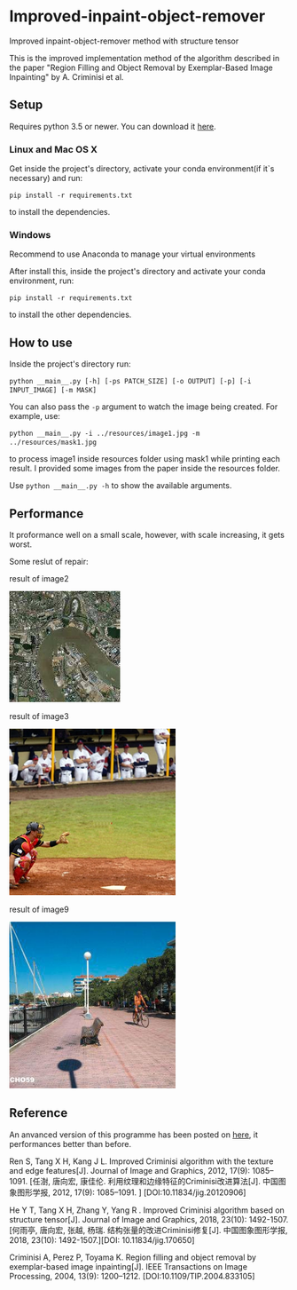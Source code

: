 # Improved-inpaint-object-remover
Improved inpaint-object-remover method with structure tensor

This is the improved implementation method of the algorithm described in the paper "Region Filling and Object Removal by
Exemplar-Based Image Inpainting" by A. Criminisi et al.

## Setup
Requires python 3.5 or newer. You can download it [here](https://www.python.org/downloads/).

### Linux and Mac OS X
Get inside the project's directory, activate your conda environment(if it`s necessary) and run:
```
pip install -r requirements.txt
```
to install the dependencies.

### Windows
Recommend to use Anaconda to manage your virtual environments

After install this, inside the project's directory and activate your conda environment, run:
```
pip install -r requirements.txt
```
to install the other dependencies.

## How to use
Inside the project's directory run:
```
python __main__.py [-h] [-ps PATCH_SIZE] [-o OUTPUT] [-p] [-i INPUT_IMAGE] [-m MASK]
```
You can also pass the `-p` argument to watch the image being created. For example, use:
```
python __main__.py -i ../resources/image1.jpg -m ../resources/mask1.jpg
```
to process image1 inside resources folder using mask1 while printing each result. I provided some images from the paper inside the resources folder.

Use `python __main__.py -h` to show the available arguments.

## Performance

It proformance well on a small scale, however, with scale increasing, it gets worst.

Some reslut of repair:

result of image2

![result2](resources/result2.jpg) 

result of image3

![result2](resources/result6.jpg) 

result of image9

![result2](resources/result9.jpg)

## Reference

An anvanced version of this programme has been posted on [here](https://github.com/Sunshine-0215/Improved-inpaint-object-remover), it performances better than before.

Ren S, Tang X H, Kang J L. Improved Criminisi algorithm with the texture and edge features[J]. Journal of Image and Graphics, 2012, 17(9): 1085–1091. [任澍, 唐向宏, 康佳伦. 利用纹理和边缘特征的Criminisi改进算法[J]. 中国图象图形学报, 2012, 17(9): 1085–1091. ] [DOI:10.11834/jig.20120906]

He Y T, Tang X H, Zhang Y, Yang R . Improved Criminisi algorithm based on structure tensor[J]. Journal of Image and Graphics, 2018, 23(10): 1492-1507. [何雨亭, 唐向宏, 张越, 杨瑞. 结构张量的改进Criminisi修复[J]. 中国图象图形学报, 2018, 23(10): 1492-1507.][DOI: 10.11834/jig.170650]

Criminisi A, Perez P, Toyama K. Region filling and object removal by exemplar-based image inpainting[J]. IEEE Transactions on Image Processing, 2004, 13(9): 1200–1212. [DOI:10.1109/TIP.2004.833105]
